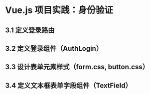 # Vue.js 项目实践：身份验证

## 3.1 定义登录路由

## 3.2 定义登录组件（AuthLogin）

## 3.3 设计表单元素样式（form.css, button.css）

## 3.4 定义文本框表单字段组件（TextField）
